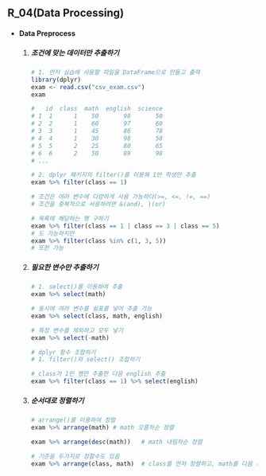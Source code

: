 ## R_04(Data Processing)

- #### Data Preprocess

  1. ##### 조건에 맞는 데이터만 추출하기

     ```R
     # 1. 먼저 실습에 사용할 파일을 DataFrame으로 만들고 출력
     library(dplyr)
     exam <- read.csv("csv_exam.csv")
     exam
     
     #   id  class  math  english  science
     # 1  1      1    50       98       50
     # 2  2      1    60       97       60
     # 3  3      1    45       86       78
     # 4  4      1    30       98       58
     # 5  5      2    25       80       65
     # 6  6      2    50       89       98
     # ...
     ```

     ```R
     # 2. dplyr 패키지의 filter()를 이용해 1반 학생만 추출
     exam %>% filter(class == 1)
     
     # 조건은 여러 변수에 다양하게 사용 가능하다(>=, <=, !=, ==)
     # 조건을 중복적으로 사용하려면 &(and), |(or)
     
     # 목록에 해당하는 행 구하기
     exam %>% filter(class == 1 | class == 3 | class == 5)
     # 도 가능하지만
     exam %>% filter(class %in% c(1, 3, 5))
     # 또한 가능
     ```

  2. ##### 필요한 변수만 추출하기

     ```R
     # 1. select()를 이용하여 추출
     exam %>% select(math)
     
     # 동시에 여러 변수를 쉼표를 넣어 추출 가능
     exam %>% select(class, math, english)
     
     # 특정 변수를 제외하고 모두 넣기
     exam %>% select(-math)
     ```

     ```R
     # dplyr 함수 조합하기
     # 1. filter()와 select() 조합하기
     
     # class가 1인 행만 추출한 다음 english 추출
     exam %>% filter(class == 1) %>% select(english)
     ```

  3. ##### 순서대로 정렬하기
  
     ```R
     # arrange()를 이용하여 정렬
     exam %>% arrange(math)	# math 오름차순 정렬
     
     exam %>% arrange(desc(math))	# math 내림차순 정렬
     
     # 기준을 두가지로 정할수도 있음
     exam %>% arrange(class, math)	# class를 먼저 정렬하고, math를 다음 기준으로 정렬
     ```
  
     

